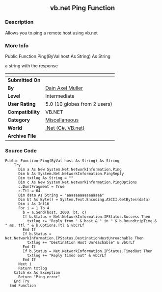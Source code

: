 ﻿<div align="center">

## vb\.net Ping Function


</div>

### Description

Allows you to ping a remote host using vb.net
 
### More Info
 
Public Function Ping(ByVal host As String) As String

a string with the response


<span>             |<span>
---                |---
**Submitted On**   |
**By**             |[Dain Axel Muller](https://github.com/Planet-Source-Code/PSCIndex/blob/master/ByAuthor/dain-axel-muller.md)
**Level**          |Intermediate
**User Rating**    |5.0 (10 globes from 2 users)
**Compatibility**  |VB\.NET
**Category**       |[Miscellaneous](https://github.com/Planet-Source-Code/PSCIndex/blob/master/ByCategory/miscellaneous__10-1.md)
**World**          |[\.Net \(C\#, VB\.net\)](https://github.com/Planet-Source-Code/PSCIndex/blob/master/ByWorld/net-c-vb-net.md)
**Archive File**   |[](https://github.com/Planet-Source-Code/dain-axel-muller-vb-net-ping-function__10-4311/archive/master.zip)





### Source Code

```
Public Function Ping(ByVal host As String) As String
    Try
      Dim a As New System.Net.NetworkInformation.Ping
      Dim b As System.Net.NetworkInformation.PingReply
      Dim txtlog As String = ""
      Dim c As New System.Net.NetworkInformation.PingOptions
      c.DontFragment = True
      c.Ttl = 64
      Dim data As String = "aaaaaaaaaaaaaaaa"
      Dim bt As Byte() = System.Text.Encoding.ASCII.GetBytes(data)
      Dim i As Int16
      For i = 1 To 4
        b = a.Send(host, 2000, bt, c)
        If b.Status = Net.NetworkInformation.IPStatus.Success Then
          txtlog += "Reply from " & host & " in " & b.RoundtripTime & " ms, ttl " & b.Options.Ttl & vbCrLf
        End If
        If b.Status = Net.NetworkInformation.IPStatus.DestinationHostUnreachable Then
          txtlog += "Destination Host Unreachable" & vbCrLf
        End If
        If b.Status = Net.NetworkInformation.IPStatus.TimedOut Then
          txtlog += "Reply timed out" & vbCrLf
        End If
      Next i
      Return txtlog
    Catch ex As Exception
      Return "Ping error"
    End Try
  End Function
```

